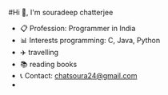 #Hi 👋, I'm souradeep chatterjee


- 📋 Profession: Programmer in India
- 📊 Interests programming: C, Java, Python
- ✈️ travelling
- 📚 reading books
- 📞 Contact: chatsoura24@gmail.com
-
